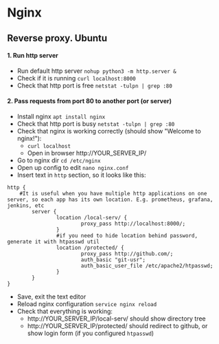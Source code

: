 # Nginx

## Reverse proxy. Ubuntu
#### 1. Run http server
* Run default http server `nohup python3 -m http.server &`
* Check if it is running `curl localhost:8000`
* Check that http port is free `netstat -tulpn | grep :80`

#### 2. Pass requests from port 80 to another port (or server)
* Install nginx `apt install nginx`
* Check that http port is busy `netstat -tulpn | grep :80`
* Check that nginx is working correctly (should show "Welcome to nginx!"):
    * `curl localhost`
    * Open in browser http://YOUR_SERVER_IP/
* Go to nginx dir `cd /etc/nginx `
* Open up config to edit `nano nginx.conf`
* Insert text in `http` section, so it looks like this:
```	
http {
    #It is useful when you have multiple http applications on one server, so each app has its own location. E.g. prometheus, grafana, jenkins, etc
        server {
                location /local-serv/ {
                        proxy_pass http://localhost:8000/;
                }
                #if you need to hide location behind password, generate it with htpasswd util
                location /protected/ {
                        proxy_pass http://github.com/;
                        auth_basic "git-usr";
                        auth_basic_user_file /etc/apache2/htpasswd;
                }
        }
}
```
* Save, exit the text editor
* Reload nginx configuration `service nginx reload`
* Check that everything is working:
    * http://YOUR_SERVER_IP/local-serv/ should show directory tree
    * http://YOUR_SERVER_IP/protected/ should redirect to github, or show login form (if you configured `htpasswd`)
